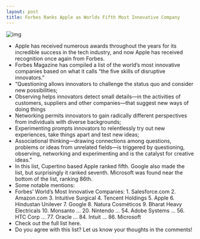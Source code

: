 ```yaml
---
layout: post
title: Forbes Ranks Apple as Worlds Fifth Most Innovative Company
---
```

![img](http://media.idownloadblog.com/wp-content/uploads/2011/08/Apple-Think-Different1.jpg)
* Apple has received numerous awards throughout the years for its incredible success in the tech industry, and now Apple has received recognition once again from Forbes.
* Forbes Magazine has compiled a list of the world’s most innovative companies based on what it calls “the five skills of disruptive innovators.” 
* “Questioning allows innovators to challenge the status quo and consider new possibilities;
* Observing helps innovators detect small details—in the activities of customers, suppliers and other companies—that suggest new ways of doing things
* Networking permits innovators to gain radically different perspectives from individuals with diverse backgrounds;
* Experimenting prompts innovators to relentlessly try out new experiences, take things apart and test new ideas;
* Associational thinking—drawing connections among questions, problems or ideas from unrelated fields—is triggered by questioning, observing, networking and experimenting and is the catalyst for creative ideas.”
* In this list, Cupertino based Apple ranked fifth. Google also made the list, but surprisingly it ranked seventh. Microsoft was found near the bottom of the list, ranking 86th.
* Some notable mentions:
* Forbes’ World’s Most Innovative Companies: 1. Salesforce.com 2. Amazon.com 3. Intuitive Surgical 4. Tencent Holdings 5. Apple 6. Hindustan Unilever 7. Google 8. Natura Cosméticos 9. Bharat Heavy Electricals 10. Monsanto … 20. Nintendo … 54. Adobe Systems … 56. HTC Corp … 77. Oracle … 84. Intuit … 86. Microsoft
* Check out the full list here.
* Do you agree with this list? Let us know your thoughts in the comments!

